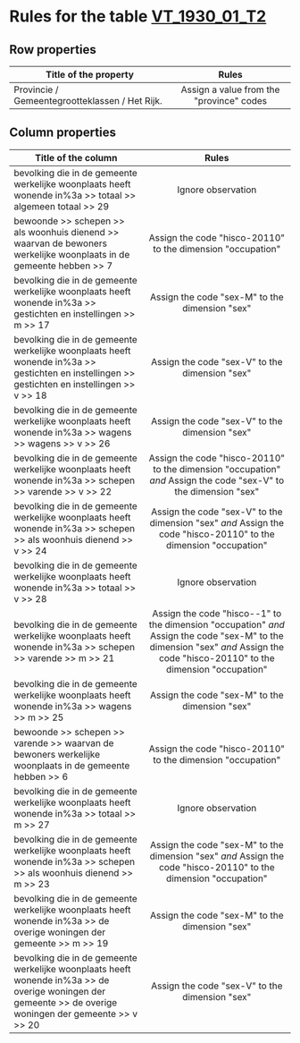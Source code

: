 # Rules for the table [VT_1930_01_T2](https://github.com/cgueret/DataDump/blob/master/xls-marked/VT_1930_01_T2_marked.xls?raw=true)
## Row properties
| Title of the property | Rules |
| --------------------- |:-----:|
| Provincie / Gemeentegrootteklassen / Het Rijk. | Assign a value from the "province" codes |
## Column properties
| Title of the column | Rules |
| --------------------- |:-----:|
| bevolking die in de gemeente werkelijke woonplaats heeft wonende in%3a >> totaal >> algemeen totaal >> 29 | Ignore observation |
| bewoonde >> schepen >> als woonhuis dienend >> waarvan de bewoners werkelijke woonplaats in de gemeente hebben >> 7 | Assign the code "hisco-20110" to the dimension "occupation" |
| bevolking die in de gemeente werkelijke woonplaats heeft wonende in%3a >> gestichten en instellingen >> m >> 17 | Assign the code "sex-M" to the dimension "sex" |
| bevolking die in de gemeente werkelijke woonplaats heeft wonende in%3a >> gestichten en instellingen >> gestichten en instellingen >> v >> 18 | Assign the code "sex-V" to the dimension "sex" |
| bevolking die in de gemeente werkelijke woonplaats heeft wonende in%3a >> wagens >> wagens >> v >> 26 | Assign the code "sex-V" to the dimension "sex" |
| bevolking die in de gemeente werkelijke woonplaats heeft wonende in%3a >> schepen >> varende >> v >> 22 | Assign the code "hisco-20110" to the dimension "occupation" *and* Assign the code "sex-V" to the dimension "sex" |
| bevolking die in de gemeente werkelijke woonplaats heeft wonende in%3a >> schepen >> als woonhuis dienend >> v >> 24 | Assign the code "sex-V" to the dimension "sex" *and* Assign the code "hisco-20110" to the dimension "occupation" |
| bevolking die in de gemeente werkelijke woonplaats heeft wonende in%3a >> totaal >> v >> 28 | Ignore observation |
| bevolking die in de gemeente werkelijke woonplaats heeft wonende in%3a >> schepen >> varende >> m >> 21 | Assign the code "hisco--1" to the dimension "occupation" *and* Assign the code "sex-M" to the dimension "sex" *and* Assign the code "hisco-20110" to the dimension "occupation" |
| bevolking die in de gemeente werkelijke woonplaats heeft wonende in%3a >> wagens >> m >> 25 | Assign the code "sex-M" to the dimension "sex" |
| bewoonde >> schepen >> varende >> waarvan de bewoners werkelijke woonplaats in de gemeente hebben >> 6 | Assign the code "hisco-20110" to the dimension "occupation" |
| bevolking die in de gemeente werkelijke woonplaats heeft wonende in%3a >> totaal >> m >> 27 | Ignore observation |
| bevolking die in de gemeente werkelijke woonplaats heeft wonende in%3a >> schepen >> als woonhuis dienend >> m >> 23 | Assign the code "sex-M" to the dimension "sex" *and* Assign the code "hisco-20110" to the dimension "occupation" |
| bevolking die in de gemeente werkelijke woonplaats heeft wonende in%3a >> de overige woningen der gemeente >> m >> 19 | Assign the code "sex-M" to the dimension "sex" |
| bevolking die in de gemeente werkelijke woonplaats heeft wonende in%3a >> de overige woningen der gemeente >> de overige woningen der gemeente >> v >> 20 | Assign the code "sex-V" to the dimension "sex" |
